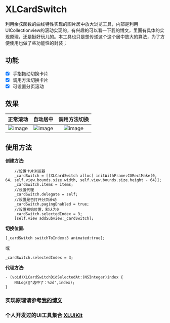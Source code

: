# XLCardSwitch

利用余弦函数的曲线特性实现的图片居中放大浏览工具，内部是利用UICollectionview的滚动实现的，有兴趣的可以看一下我的博文，里面有具体的实现原理，还是挺好玩儿的。本工具也只是想传递这个这个居中放大的算法，为了方便使用也做了些功能性的封装；

## 功能

- [x] 手指拖动切换卡片
- [x] 调用方法切换卡片
- [x] 可设置分页滚动

## 效果 

|正常滚动|自动居中|调用方法切换|
|:---:|:---:|:---:|
|![image](https://github.com/mengxianliang/XLCardSwitch/blob/master/GIF/1.gif)|![image](https://github.com/mengxianliang/XLCardSwitch/blob/master/GIF/2.gif)|![image](https://github.com/mengxianliang/XLCardSwitch/blob/master/GIF/3.gif)|

## 使用方法 

**创建方法:**

```objc
    //设置卡片浏览器
    _cardSwitch = [[XLCardSwitch alloc] initWithFrame:CGRectMake(0, 64, self.view.bounds.size.width, self.view.bounds.size.height - 64)];
    _cardSwitch.items = items;
    //设置代理
    _cardSwitch.delegate = self;
    //设置是否打开分页滑动
    _cardSwitch.pagingEnabled = true;
    //设置初始位置，默认为0
    _cardSwitch.selectedIndex = 3;
    [self.view addSubview:_cardSwitch];
```

**切换位置:**

```objc
[_cardSwitch switchToIndex:3 animated:true];
```
或
```objc
_cardSwitch.selectedIndex = 3;
```

**代理方法:**

```objc
- (void)XLCardSwitchDidSelectedAt:(NSInteger)index {
    NSLog(@"选中了：%zd",index);
}
```

### 实现原理请参考[我的博文](http://blog.csdn.net/u013282507/article/details/54136812) 

### 个人开发过的UI工具集合 [XLUIKit](https://github.com/mengxianliang/XLUIKit)
